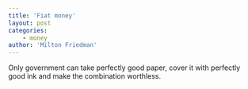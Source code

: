 ```yaml
---
title: 'Fiat money'
layout: post
categories:
    - money
author: 'Milton Friedman'
---
```


Only government can take perfectly good paper, cover it with perfectly good ink and make the combination worthless.